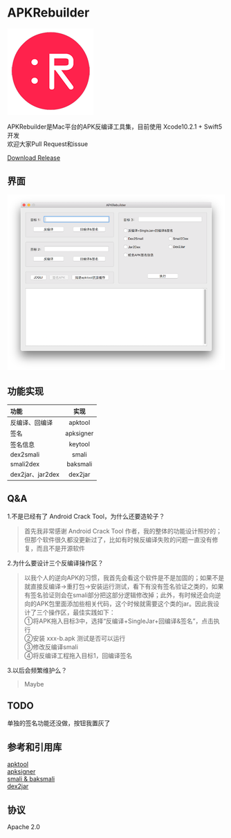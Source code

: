 # APKRebuilder

![文件名](pics/2.png)

APKRebuilder是Mac平台的APK反编译工具集，目前使用 Xcode10.2.1 + Swift5 开发  
欢迎大家Pull Request和issue  

[Download Release](https://github.com/yuruxuan/APKRebuilder/releases)  

## 界面

![文件名](pics/1.png)


## 功能实现

|功能|实现|
|:-|:-:|
|反编译、回编译|apktool|
|签名|apksigner|
|签名信息|keytool|
|dex2smali|smali|
|smali2dex|baksmali|
|dex2jar、jar2dex|dex2jar|

## Q&A
1.不是已经有了 Android Crack Tool，为什么还要造轮子？  
>首先我非常感谢 Android Crack Tool 作者，我的整体的功能设计照抄的；但那个软件很久都没更新过了，比如有时候反编译失败的问题一直没有修复，而且不是开源软件
  
2.为什么要设计三个反编译操作区？  
>以我个人的逆向APK的习惯，我首先会看这个软件是不是加固的；如果不是就直接反编译→重打包→安装运行测试，看下有没有签名验证之类的，如果有签名验证则会在smali部分把这部分逻辑修改掉；此外，有时候还会向逆向的APK包里面添加些相关代码，这个时候就需要这个类的jar。因此我设计了三个操作区，最佳实践如下：  
>①将APK拖入目标3中，选择“反编译+SingleJar+回编译&签名”，点击执行  
>②安装 xxx-b.apk 测试是否可以运行  
>③修改反编译smali  
>④将反编译工程拖入目标1，回编译签名

3.以后会频繁维护么？  
>Maybe

## TODO
单独的签名功能还没做，按钮我置灰了

## 参考和引用库
[apktool](https://ibotpeaches.github.io/Apktool/)  
[apksigner](https://developer.android.google.cn/studio/command-line/apksigner)  
[smali & baksmali](https://github.com/JesusFreke/smali)  
[dex2jar](https://github.com/pxb1988/dex2jar)  

## 协议
Apache 2.0
